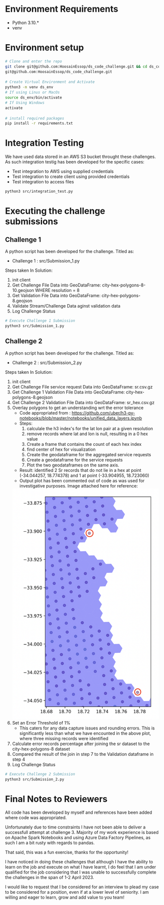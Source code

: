# Environment Requirements
- Python 3.10.* 
- venv

# Environment setup
```sh
# Clone and enter the repo
git clone git@github.com:HoosainEssop/ds_code_challenge.git && cd ds_code_challenge
git@github.com:HoosainEssop/ds_code_challenge.git

# Create Virtual Environment and Activate
python3 -m venv ds_env
# If using Linus or MacOs
source ds_env/bin/activate
# If Using Windows
activate

# install required packages
pip install -r requirements.txt
```

# Integration Testing
We have used data stored in an AWS S3 bucket throught these challenges. As such integration testig has been developed for the specific cases:
- Test integration to AWS using supplied credentials
- Test integration to create client using provided credentials
- Test integration to access files
```sh
python3 src/integration_test.py
```

# Executing the challenge submissions
## Challenge 1
A python script has been developed for the challenge. Titled as:
- Challenge 1 : src/Submission_1.py

Steps taken In Solution:
1. init client
2. Get Challenge File Data into GeoDataFrame: city-hex-polygons-8-10.geojson WHERE resolution = 8
3. Get Validation File Data into GeoDataFrame:  city-hex-polygons-8.geojson
4. Validate Stream/Challenge Data aginst validation data
5. Log Challenge Status

```sh
# Execute Challenge 1 Submission
python3 src/Submission_1.py
```

## Challenge 2
A python script has been developed for the challenge. Titled as:
- Challenge 2 : src/Submission_2.py

Steps taken In Solution:
1. init client
2. Get Challenge File service request Data into GeoDataFrame: sr.csv.gz
3. Get Challenge 1 Validation File Data into GeoDataFrame: city-hex-polygons-8.geojson
4. Get Challenge 2 Validation File Data into GeoDataFrame: sr_hex.csv.gz
5. Overlay polygons to get an understanding wrt the error tolerance
    - Code appropriated from : https://github.com/uber/h3-py-notebooks/blob/master/notebooks/unified_data_layers.ipynb
    - Steps:
        1. calculale the h3 index's for the lat lon pair at a given resolution
        1. remove records where lat and lon is null, resulting in a 0 hex value
        1. Create a frame that contains the count of each hex index
        1. find center of hex for visualization
        1. Create the geodataframe for the aggregated service requests
        1. Create a geodataframe for the service requests
        1. Plot the two geodataframes on the same axis.
    - Result: identified 2 Sr records that do not lie in a hex at point (-34.044257, 18.774378) and 1 at point (-33.904955, 18.723060)
    - Output plot has been commented out of code as was used for investigative purposes. Image attached here for reference:
    <img src="img/Challenge2_EDA_Plot.png" alt="City Logo"/>
6. Set an Error Threshold of 1%
    - This caters for any data capture issues and rounding errors. This is significantly less than what we have encounted in the above plot, where three missing records were identified
7. Calculate error records percentage after joining the sr dataset to the city-hex-polygons-8 dataset
8. Compared the result of the join in step 7 to the Validation dataframe in step 4
9. Log Challenge Status

```sh
# Execute Challenge 2 Submission
python3 src/Submission_2.py
```

# Final Notes to Reviewers
All code has been developed by myself and references have been added where code was appropriated.

Unfortunately due to time constraints I have not been able to deliver a successfull attempt at challenge 3. Majority of my work experience is based on Apache Spark Notebooks and using Azure Data Factory Pipelines, as such I am a bit rusty with regards to pandas.

That said, this was a fun exercise, thanks for the opportunity!

I have noticed in doing these challenges that although I have the ability to learn on the job and execute on what I have learnt, I do feel that I am under qualified for the job considering that I was unable to successfully complete the challenges in the span of 1-2 April 2023.

I would like to request that I be considered for an interview to plead my case to be considered for a position, even if at a lower level of seniority. I am willing and eager to learn, grow and add value to you team! 
